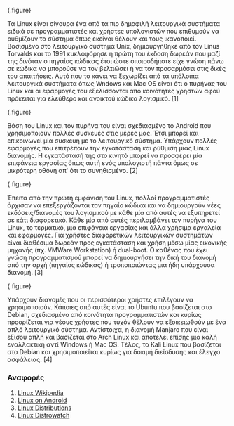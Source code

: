 {.figure}

Τα Linux είναι σίγουρα ένα από τα πιο δημοφιλή λειτουργικά συστήματα ειδικά σε προγραμματιστές και χρήστες υπολογιστών που επιθυμούν να ρυθμίζουν το σύστημα όπως εκείνοι θέλουν και τους ικανοποιεί. Βασισμένο στο λειτουργικό σύστημα Unix, δημιουργήθηκε από τον Linus Torvalds και το 1991 κυκλοφόρησε η πρώτη του έκδοση δωρεάν που μαζί της δινόταν ο πηγαίος κώδικας έτσι ώστε οποιοσδήποτε είχε γνώση πάνω σε κώδικα να μπορούσε να τον βελτιώσει ή να τον προσαρμόσει στις δικές του απαιτήσεις. Αυτό που το κάνει να ξεχωρίζει από τα υπόλοιπα λειτουργικά συστήματα όπως Wndows και Mac OS είναι ότι ο πυρήνας του Linux και οι εφαρμογές του εξελίσσονται από κοινότητες χρηστών αφού πρόκειται για ελεύθερο και ανοικτού κώδικα λογισμικό. [1]

{.figure}

Βάση του Linux και τον πυρήνα του είναι σχεδιασμένο το Android που χρησιμοποιούν πολλές συσκευές στις μέρες μας. Έτσι μπορεί και επικοινωνεί μία συσκευή με το λειτουργικό σύστημα. Υπάρχουν πολλές εφαρμογές που επιτρέπουν την εγκατάσταση και ρύθμιση μιας Linux διανομής. Η εγκατάστασή της στο κινητό μπορεί να προσφέρει μία επιφάνεια εργασίας όπως αυτή ενός υπολογιστή πάντα όμως σε μικρότερη οθόνη απ' ότι το συνηθισμένο. [2]

{.figure}

Έπειτα από την πρώτη εμφάνιση του Linux, πολλοί προγραμματιστές άρχισαν να επεξεργάζονται τον πηγαίο κώδικα και να δημιουργούν νέες εκδόσεις/διανομές του λογισμικού με κάθε μία από αυτές να εξυπηρετεί σε κάτι διαφορετικό. Κάθε μία από αυτές περιλαμβάνει τον πυρήνα του Linux, το τερματικό, μια επιφάνεια εργασίας και άλλα χρήσιμα εργαλεία και εφαρμογές. Για χρήστες διαφορετικών λειτουργικών συστημάτων είναι διαθέσιμα δωρεάν προς εγκατάσταση και χρήση μέσω μίας εικονικής μηχανής (πχ. VMWare Workstation) ή dual-boot. Ο καθένας που έχει γνώση προγραμματισμού μπορεί να δημιουργήσει την δική του διανομή από την αρχή (πηγαίος κώδικας) ή τροποποιώντας μια ήδη υπάρχουσα διανομή. [3]

{.figure}

Υπάρχουν διανομές που οι περισσότεροι χρήστες επιλέγουν να χρησιμοποιούν. Κάποιες από αυτές είναι το Ubuntu που βασίζεται στο Debian, σχεδιασμένο από κοινότητα προγραμματιστών και κυρίως προορίζεται για νέους χρήστες που τυχόν θέλουν να εξοικειωθούν με ένα απλό λειτουργικό σύστημα. Αντίστοιχα, η διανομή Manjaro που είναι εξίσου απλή και βασίζεται στο Arch Linux και αποτελεί επίσης μια καλή εναλλακτική αντί Windows ή Mac OS. Tέλος, το Kali Linux που βασίζεται στο Debian και χρησιμοποιείται κυρίως για δοκιμή διείσδυσης και έλεγχο ασφάλειας. [4]

### Αναφορές

1. [Linux Wikipedia](https://en.wikipedia.org/wiki/Linux)
2. [Linux on Android](https://www.makeuseof.com/tag/how-to-linux-on-android/)
3. [Linux Distributions](https://www.suse.com/suse-defines/definition/linux-distribution/)
4. [Linux Distrowatch](https://distrowatch.com/)
